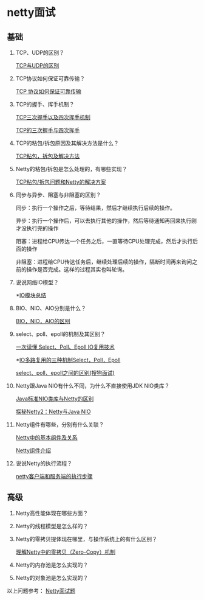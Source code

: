 # netty面试

## 基础
1. TCP、UDP的区别？

   [TCP与UDP的区别](https://mp.weixin.qq.com/s/4wccVpYf_eOf-g5l609LrA)

2. TCP协议如何保证可靠传输？
   
    [TCP 协议如何保证可靠传输](https://www.jianshu.com/p/6aac4b2a9fd7)
    
3. TCP的握手、挥手机制？

    [TCP三次握手以及四次挥手机制](https://blog.csdn.net/weixin_43349527/article/details/88130185)

    [TCP的三次握手与四次挥手](https://blog.csdn.net/qzcsu/article/details/72861891)

4. TCP的粘包/拆包原因及其解决方法是什么？

    [TCP粘包，拆包及解决方法](https://blog.csdn.net/wxy941011/article/details/80428470)

5. Netty的粘包/拆包是怎么处理的，有哪些实现？

    [TCP粘包/拆包问题和Netty的解决方案](https://www.jianshu.com/p/d65d03cb3466)

6. 同步与异步、阻塞与非阻塞的区别？

    同步：执行一个操作之后，等待结果，然后才继续执行后续的操作。
    
    异步：执行一个操作后，可以去执行其他的操作，然后等待通知再回来执行刚才没执行完的操作

    阻塞：进程给CPU传达一个任务之后，一直等待CPU处理完成，然后才执行后面的操作

    非阻塞：进程给CPU传达任务后，继续处理后续的操作，隔断时间再来询问之前的操作是否完成。这样的过程其实也叫轮询。
    
7. 说说网络IO模型？

    *[IO模块总结](https://my.oschina.net/keepal/blog/3221768/print)

8. BIO、NIO、AIO分别是什么？

    [BIO，NIO，AIO的区别](https://blog.csdn.net/u013068377/article/details/70312551)

9. select、poll、epoll的机制及其区别？

    [一次读懂 Select、Poll、Epoll IO复用技术](https://baijiahao.baidu.com/s?id=1611547498841608701&wfr=spider&for=pc)

    *[IO多路复用的三种机制Select，Poll，Epoll](https://www.jianshu.com/p/397449cadc9a)
    
    [select、poll、epoll之间的区别(搜狗面试)](https://www.cnblogs.com/aspirant/p/9166944.html)

11. Netty跟Java NIO有什么不同，为什么不直接使用JDK NIO类库？

    [Java标准NIO类库与Netty的区别](https://blog.csdn.net/qq_33934427/article/details/105427550)

    [探秘Netty2：Netty与Java NIO](https://blog.csdn.net/a724888/article/details/80741896)

12. Netty组件有哪些，分别有什么关联？

    [Netty中的基本组件及关系](https://blog.csdn.net/summerZBH123/article/details/79344226)
    
    [Netty组件介绍](https://blog.springlearn.cn/posts/14818/)

13. 说说Netty的执行流程？

    [netty客户端和服务端的执行步骤](https://www.orchome.com/912)

## 高级
1. Netty高性能体现在哪些方面？

2. Netty的线程模型是怎么样的？

3. Netty的零拷贝提体现在哪里，与操作系统上的有什么区别？

   [理解Netty中的零拷贝（Zero-Copy）机制 ](https://my.oschina.net/plucury/blog/192577)

4. Netty的内存池是怎么实现的？

5. Netty的对象池是怎么实现的？

以上问题参考：
[Netty面试题](https://www.jianshu.com/p/a3b8efb72d04)